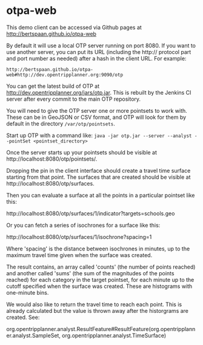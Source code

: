 otpa-web
========

This demo client can be accessed via Github pages at http://bertspaan.github.io/otpa-web

By default it will use a local OTP server running on port 8080. If you want to use another server, you can put its URL (including the http:// protocol part and port number as needed) after a hash in the client URL. For example:

`http://bertspaan.github.io/otpa-web#http://dev.opentripplanner.org:9090/otp`

You can get the latest build of OTP at http://dev.opentripplanner.org/jars/otp.jar. This is rebuilt by the Jenkins CI server after every commit to the main OTP repository.

You will need to give the OTP server one or more pointsets to work with. These can be in GeoJSON or CSV format, and OTP will look for them by default in the directory `/var/otp/pointsets`.

Start up OTP with a command like: `java -jar otp.jar --server --analyst --pointSet <pointset_directory>`

Once the server starts up your pointsets should be visible at http://localhost:8080/otp/pointsets/.

Dropping the pin in the client interface should create a travel time surface starting from that point. The surfaces that are created should be visible at http://localhost:8080/otp/surfaces.

Then you can evaluate a surface at all the points in a particular pointset like this:

http://localhost:8080/otp/surfaces/1/indicator?targets=schools.geo

Or you can fetch a series of isochrones for a surface like this:

http://localhost:8080/otp/surfaces/1/isochrone?spacing=1

Where 'spacing' is the distance between isochrones in minutes, up to the maximum travel time given when the surface was created.

The result contains, an array called 'counts' (the number of points reached) and another called 'sums' (the sum of the magnitudes of the points reached) for each category in the target pointset, for each minute up to the cutoff specified when the surface was created. These are histograms with one-minute bins.

We would also like to return the travel time to reach each point. This is already calculated but the value is thrown away after the historgrams are created. See:

org.opentripplanner.analyst.ResultFeature#ResultFeature(org.opentripplanner.analyst.SampleSet, org.opentripplanner.analyst.TimeSurface)
